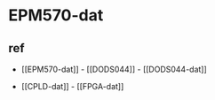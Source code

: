 
# EPM570-dat


## ref 

- [[EPM570-dat]] - [[DODS044]] - [[DODS044-dat]]

- [[CPLD-dat]] - [[FPGA-dat]]